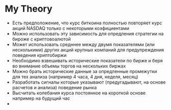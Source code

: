 # My Theory

* Есть предположение, что курс биткоина полностью повторяет курс акций NASDAQ только с некоторыми коэфициентами
* Можно использовать эту зависимость для опредления стратегии на бироже с криптовоалютой 
* Может использовать средннее между двумя показателями (или несколькими) других акций крупных компаний для предупреждения поведения криптобиржи
* Необходимо взвешивать исторические показатели по бирже и беря во внимание объемы торгов на нескольких биржах
* Можно брать исторические данные за опредленные промежутки для тех анализа (например 4 часа, 4 дня, неделя, месяц) 
* Разработать сигналы которые указывают (предугадывают, на основе расчетов и анализа) поведение рынка 
* Высчитать колебания курса постоянное на короткой основе например на будущий час
*  

